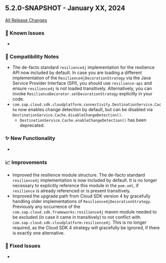 ## 5.2.0-SNAPSHOT - January XX, 2024

[All Release Changes](https://github.com/SAP/cloud-sdk-java/releases/tag/rel%2F5.X.0)

### 🚧 Known Issues

-

### 🔧 Compatibility Notes

- The de-facto standard `resilience4j` implementation for the resilience API now included by default.
  In case you are loading a different implementation of the `Resilience4jDecorationStrategy` via the Java Service Provider Interface (SPI), you should use `resilience-api` and ensure `resilience4j` is not loaded transitively.
  Alternatively, you can invoke `ResilienceDecorator.setDecorationStrategy` explicitly in your code.
- `com.sap.cloud.sdk.cloudplatform.connectivity.DestinationService.Cache` now enables change detection by default, but can be disabled via `DestinationService.Cache.disableChangeDetection()`. 
  - `DestinationService.Cache.enableChangeDetection()` has been deprecated.

### ✨ New Functionality

- 

### 📈 Improvements

- Improved the resilience module structure.
  The de-facto standard `resilience4j` implementation is now included by default.
  It is no longer necessary to explicitly reference this module in the `pom.xml`, if `resilience` is already referenced or is present transitively.
- Improved the upgrade path from Cloud SDK version 4 by gracefully handling older implementations of `Resilience4jDecorationStrategy`.
  Previously any occurrence of the `com.sap.cloud.sdk.frameworks:resilience4j` maven module needed to be excluded (in case it came in transitively) to not conflict with `com.sap.cloud.sdk.cloudplatform:resilience4j`.
  This is no longer required, as the Cloud SDK 4 strategy will gracefully be ignored, if there is exactly one alternative.

### 🐛 Fixed Issues

-
